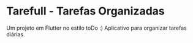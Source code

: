 # Tarefull - Tarefas Organizadas

Um projeto em Flutter no estilo toDo :)
Aplicativo para organizar tarefas diárias.